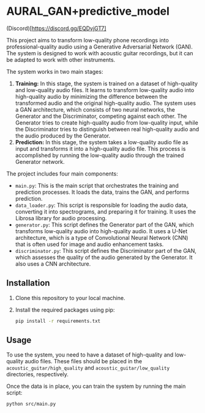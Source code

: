 # AURAL_GAN+predictive_model

(Discord)[https://discord.gg/EQDvjGT7]


This project aims to transform low-quality phone recordings into professional-quality audio using a Generative Adversarial Network (GAN). The system is designed to work with acoustic guitar recordings, but it can be adapted to work with other instruments.

The system works in two main stages:
1. **Training:** In this stage, the system is trained on a dataset of high-quality and low-quality audio files. It learns to transform low-quality audio into high-quality audio by minimizing the difference between the transformed audio and the original high-quality audio. The system uses a GAN architecture, which consists of two neural networks, the Generator and the Discriminator, competing against each other. The Generator tries to create high-quality audio from low-quality input, while the Discriminator tries to distinguish between real high-quality audio and the audio produced by the Generator.
2. **Prediction:** In this stage, the system takes a low-quality audio file as input and transforms it into a high-quality audio file. This process is accomplished by running the low-quality audio through the trained Generator network.

The project includes four main components:
- `main.py`: This is the main script that orchestrates the training and prediction processes. It loads the data, trains the GAN, and performs prediction.
- `data_loader.py`: This script is responsible for loading the audio data, converting it into spectrograms, and preparing it for training. It uses the Librosa library for audio processing.
- `generator.py`: This script defines the Generator part of the GAN, which transforms low-quality audio into high-quality audio. It uses a U-Net architecture, which is a type of Convolutional Neural Network (CNN) that is often used for image and audio enhancement tasks.
- `discriminator.py`: This script defines the Discriminator part of the GAN, which assesses the quality of the audio generated by the Generator. It also uses a CNN architecture.

## Installation

1. Clone this repository to your local machine.
2. Install the required packages using pip:

    ```bash
    pip install -r requirements.txt
    ```

## Usage

To use the system, you need to have a dataset of high-quality and low-quality audio files. These files should be placed in the `acoustic_guitar/high_quality` and `acoustic_guitar/low_quality` directories, respectively.

Once the data is in place, you can train the system by running the main script:

```bash
python src/main.py




